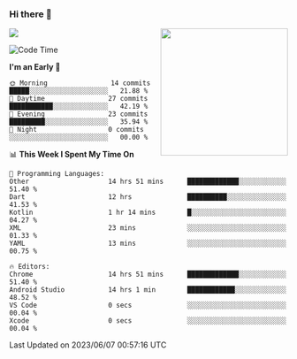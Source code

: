 ### Hi there 👋

![](https://metrics.lecoq.io/itaowu?template=classic&config.timezone=Asia%2FShanghai)
<img align='right' src="https://media.giphy.com/media/M9gbBd9nbDrOTu1Mqx/giphy.gif" width="230">

<!--START_SECTION:waka-->
![Code Time](http://img.shields.io/badge/Code%20Time-41%20hrs%2052%20mins-blue)

**I'm an Early 🐤** 

```text
🌞 Morning                14 commits          █████░░░░░░░░░░░░░░░░░░░░   21.88 % 
🌆 Daytime                27 commits          ███████████░░░░░░░░░░░░░░   42.19 % 
🌃 Evening                23 commits          █████████░░░░░░░░░░░░░░░░   35.94 % 
🌙 Night                  0 commits           ░░░░░░░░░░░░░░░░░░░░░░░░░   00.00 % 
```


📊 **This Week I Spent My Time On** 

```text
💬 Programming Languages: 
Other                    14 hrs 51 mins      █████████████░░░░░░░░░░░░   51.40 % 
Dart                     12 hrs              ██████████░░░░░░░░░░░░░░░   41.53 % 
Kotlin                   1 hr 14 mins        █░░░░░░░░░░░░░░░░░░░░░░░░   04.27 % 
XML                      23 mins             ░░░░░░░░░░░░░░░░░░░░░░░░░   01.33 % 
YAML                     13 mins             ░░░░░░░░░░░░░░░░░░░░░░░░░   00.75 % 

🔥 Editors: 
Chrome                   14 hrs 51 mins      █████████████░░░░░░░░░░░░   51.40 % 
Android Studio           14 hrs 1 min        ████████████░░░░░░░░░░░░░   48.52 % 
VS Code                  0 secs              ░░░░░░░░░░░░░░░░░░░░░░░░░   00.04 % 
Xcode                    0 secs              ░░░░░░░░░░░░░░░░░░░░░░░░░   00.04 % 
```


 Last Updated on 2023/06/07 00:57:16 UTC
<!--END_SECTION:waka-->

<!--
**itaowu/itaowu** is a ✨ _special_ ✨ repository because its `README.md` (this file) appears on your GitHub profile.

Here are some ideas to get you started:

- 🔭 I’m currently working on ...
- 🌱 I’m currently learning ...
- 👯 I’m looking to collaborate on ...
- 🤔 I’m looking for help with ...
- 💬 Ask me about ...
- 📫 How to reach me: ...
- 😄 Pronouns: ...
- ⚡ Fun fact: ...
-->
